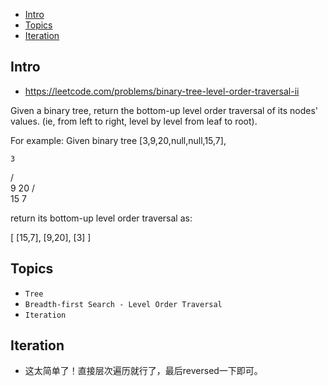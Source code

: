 - [Intro](#intro)
- [Topics](#topics)
- [Iteration](#iteration)

## Intro

- https://leetcode.com/problems/binary-tree-level-order-traversal-ii

Given a binary tree, return the bottom-up level order traversal of its nodes' values. (ie, from left to right, level by level from leaf to root).

For example:
Given binary tree [3,9,20,null,null,15,7],

    3
   / \
  9  20
    /  \
   15   7


return its bottom-up level order traversal as:

[
  [15,7],
  [9,20],
  [3]
]




## Topics

- `Tree`
- `Breadth-first Search - Level Order Traversal`
- `Iteration`


## Iteration

- 这太简单了！直接层次遍历就行了，最后reversed一下即可。